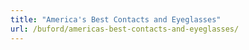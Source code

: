 ```yaml
---
title: "America's Best Contacts and Eyeglasses"
url: /buford/americas-best-contacts-and-eyeglasses/
---
```

